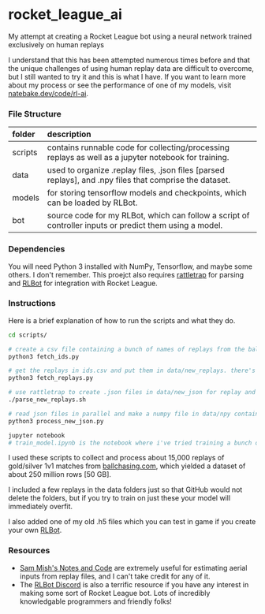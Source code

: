 # rocket_league_ai
My attempt at creating a Rocket League bot using a neural network trained exclusively on human replays

I understand that this has been attempted numerous times before and that the unique challenges of using human replay data are difficult to overcome, but I still wanted to try it and this is what I have. If you want to learn more about my process or see the performance of one of my models, visit [natebake.dev/code/rl-ai](https://natebake.dev/code/rl-ai).

### File Structure
| folder  | description                                                                                             |
| :------ | :------------------------------------------------------------------------------------------------------ |
| scripts | contains runnable code for collecting/processing replays as well as a jupyter notebook for training.    |
| data    | used to organize .replay files, .json files [parsed replays], and .npy files that comprise the dataset. |
| models  | for storing tensorflow models and checkpoints, which can be loaded by RLBot.                            |
| bot     | source code for my RLBot, which can follow a script of controller inputs or predict them using a model. |

### Dependencies
You will need Python 3 installed with NumPy, Tensorflow, and maybe some others. I don't remember.
This proejct also requires [rattletrap](https://github.com/tfausak/rattletrap) for parsing and [RLBot](https://rlbot.org) for integration with Rocket League.

### Instructions
Here is a brief explanation of how to run the scripts and what they do.
```sh
cd scripts/

# create a csv file containing a bunch of names of replays from the ballchasing.com API.
python3 fetch_ids.py

# get the replays in ids.csv and put them in data/new_replays. there's a limit on fetches in a certain time period.
python3 fetch_replays.py

# use rattletrap to create .json files in data/new_json for replay and move those to data/parsed_replays.
./parse_new_replays.sh

# read json files in parallel and make a numpy file in data/npy containing [game-state, outputs] rows for each frame.
python3 process_new_json.py

jupyter notebook
# train_model.ipynb is the notebook where i've tried training a bunch of models with various hyperparameters.
```

I used these scripts to collect and process about 15,000 replays of gold/silver 1v1 matches from [ballchasing.com](https://ballchasing.com), which yielded a dataset of about 250 million rows [50 GB].

I included a few replays in the data folders just so that GitHub would not delete the folders, but if you try to train on just these your model will immediately overfit.

I also added one of my old .h5 files which you can test in game if you create your own [RLBot](https://rlbot.org).

### Resources
- [Sam Mish's Notes and Code](https://samuelpmish.github.io/notes/RocketLeague/) are extremely useful for estimating aerial inputs from replay files, and I can't take credit for any of it.
- The [RLBot Discord](https://discord.com/invite/xuWjbw7A?utm_source=Discord%20Widget&utm_medium=Connect) is also a terrific resource if you have any interest in making some sort of Rocket League bot. Lots of incredibly knowledgable programmers and friendly folks!
